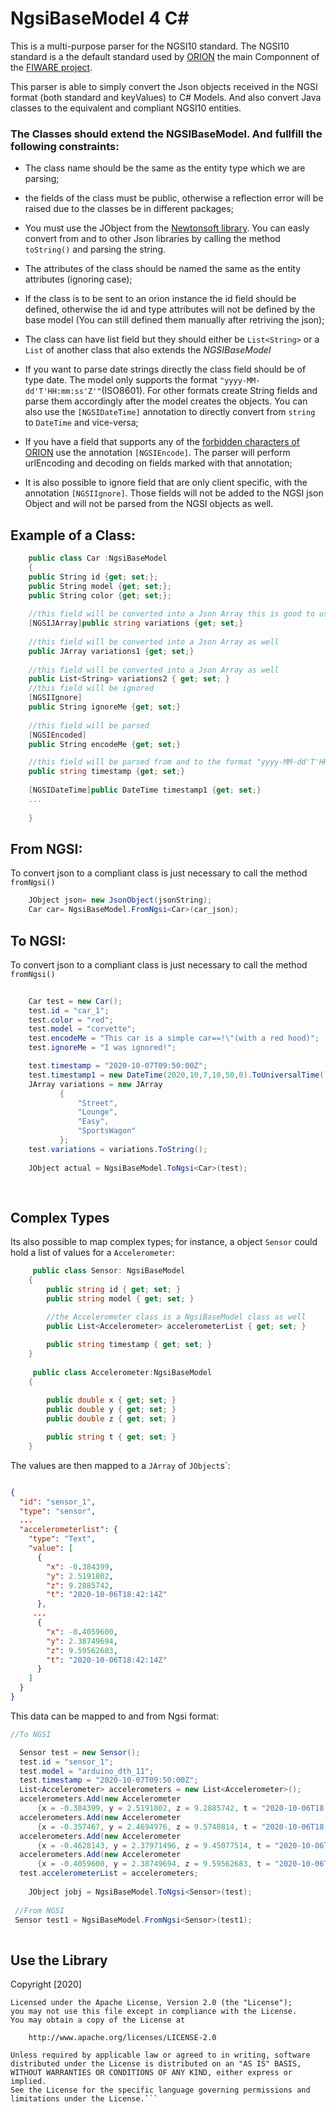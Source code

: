 # NgsiBaseModel 4 C#

This is a multi-purpose parser for the NGSI10 standard.
The NGSI10 standard is a the default standard used by [ORION](https://fiware-orion.readthedocs.io/en/master/) the main Componnent of the [FIWARE project](https://www.fiware.org/).

This parser is able to simply convert the Json objects received in the NGSI format (both standard and keyValues) to C# Models. 
And also convert Java classes to the equivalent and compliant NGSI10 entities.

### The Classes should extend the NGSIBaseModel. And fullfill the following constraints:

  - The class name should be the same as the entity type which we are parsing;

  
  - the fields of the class must be public, otherwise a reflection error will be raised due to the classes be in different packages;

  
  - You must use the JObject from the [Newtonsoft library](https://www.nuget.org/packages/Newtonsoft.Json). You can easly convert from and to other Json libraries by calling the method `toString()` and parsing the string.

  
  - The attributes of the class should be named the same as the entity attributes (ignoring case);


  - If the class is to be sent to an orion instance the id field should be defined, otherwise the id and type attributes will not be defined by the base model (You can still defined them manually after retriving the json);


  - The class can have list field but they should either be `List<String>` or a <code>List</code> of another class that also extends the *NGSIBaseModel*


  - If you want to parse date strings directly the class field should be of type date. The model only supports the format `"yyyy-MM-dd'T'HH:mm:ss'Z'"`(ISO8601). 
For other formats create String fields and parse them accordingly after the model creates the objects. You can also use the `[NGSIDateTime]` annotation to directly convert from `string` to `DateTime` and vice-versa; 


  - If you have a field that supports any of the [forbidden characters of ORION](https://fiware-orion.readthedocs.io/en/master/user/forbidden_characters/index.html) use the annotation `[NGSIEncode]`. 
  The parser will perform urlEncoding and decoding on fields marked with that annotation;


  - It is also possible to ignore field that are only client specific, with the annotation `[NGSIIgnore]`. Those fields will not be added to the NGSI json Object and will not be parsed from the NGSI objects as well.

## Example of a Class:
```C#
    public class Car :NgsiBaseModel
    {
    public String id {get; set;};
    public String model {get; set;};
    public String color {get; set;};
    
    //this field will be converted into a Json Array this is good to use when trying to store complex information in a local database;
    [NGSIJArray]public string variations {get; set;}
    
    //this field will be converted into a Json Array as well
    public JArray variations1 {get; set;}
    
    //this field will be converted into a Json Array as well
    public List<String> variations2 { get; set; }
    //this field will be ignored
    [NGSIIgnore]
    public String ignoreMe {get; set;}
    
    //this field will be parsed 
    [NGSIEncoded]
    public String encodeMe {get; set;}

    //this field will be parsed from and to the format "yyyy-MM-dd'T'HH:mm:ss'Z'"
    public string timestamp {get; set;}
    
    [NGSIDateTime]public DateTime timestamp1 {get; set;}
    ...
    
    }


```


  

## From NGSI:
To convert json to a compliant class is just necessary to call the method <code>fromNgsi()</code> 
```C#
    JObject json= new JsonObject(jsonString);
    Car car= NgsiBaseModel.FromNgsi<Car>(car_json);

```

## To NGSI:
To convert json to a compliant class is just necessary to call the method <code>fromNgsi()</code> 
```C#
   
    Car test = new Car();
    test.id = "car_1";
    test.color = "red";
    test.model = "corvette";
    test.encodeMe = "This car is a simple car==!\"(with a red hood)";
    test.ignoreMe = "I was ignored!";

    test.timestamp = "2020-10-07T09:50:00Z";
    test.timestamp1 = new DateTime(2020,10,7,10,50,0).ToUniversalTime();
    JArray variations = new JArray
           {
               "Street",
               "Lounge",
               "Easy",
               "SportsWagon"
           };
    test.variations = variations.ToString();
    
    JObject actual = NgsiBaseModel.ToNgsi<Car>(test); 
    
     
```
## Complex Types
Its also possible to map complex types; for instance, a object `Sensor` could hold a list of values for a `Accelerometer`:

```C#
     public class Sensor: NgsiBaseModel
    {
        public string id { get; set; }
        public string model { get; set; }
        
        //the Accelerometer class is a NgsiBaseModel class as well
        public List<Accelerometer> accelerometerList { get; set; }

        public string timestamp { get; set; }
    }
    
     public class Accelerometer:NgsiBaseModel
    {
        
        public double x { get; set; }
        public double y { get; set; }
        public double z { get; set; }

        public string t { get; set; }
    }

```
The values are then mapped to a `JArray` of `JObject`s`:

```json

{
  "id": "sensor_1",
  "type": "sensor",
  ...
  "accelerometerlist": {
    "type": "Text",
    "value": [
      {
        "x": -0.384399,
        "y": 2.5191802,
        "z": 9.2885742,
        "t": "2020-10-06T18:42:14Z"
      },
     ...
      {
        "x": -0.4059600,
        "y": 2.38749694,
        "z": 9.59562683,
        "t": "2020-10-06T18:42:14Z"
      }
    ]
  }
}
```
This data  can be mapped to and from Ngsi format:
```C#
//To NGSI

  Sensor test = new Sensor();
  test.id = "sensor_1";
  test.model = "arduino_dth_11";
  test.timestamp = "2020-10-07T09:50:00Z";
  List<Accelerometer> accelerometers = new List<Accelerometer>();
  accelerometers.Add(new Accelerometer
      {x = -0.384399, y = 2.5191802, z = 9.2885742, t = "2020-10-06T18:42:14Z"});
  accelerometers.Add(new Accelerometer
      {x = -0.357467, y = 2.4694976, z = 9.5740814, t = "2020-10-06T18:42:14Z"});
  accelerometers.Add(new Accelerometer
      {x = -0.4628143, y = 2.37971496, z = 9.45077514, t = "2020-10-06T18:42:14Z"});
  accelerometers.Add(new Accelerometer
      {x = -0.4059600, y = 2.38749694, z = 9.59562683, t = "2020-10-06T18:42:14Z"});
  test.accelerometerList = accelerometers;
  
    JObject jobj = NgsiBaseModel.ToNgsi<Sensor>(test); 
    
 //From NGSI
 Sensor test1 = NgsiBaseModel.FromNgsi<Sensor>(test1);
  

```



## Use the Library




Copyright [2020]
```
Licensed under the Apache License, Version 2.0 (the "License");
you may not use this file except in compliance with the License.
You may obtain a copy of the License at

    http://www.apache.org/licenses/LICENSE-2.0

Unless required by applicable law or agreed to in writing, software
distributed under the License is distributed on an "AS IS" BASIS,
WITHOUT WARRANTIES OR CONDITIONS OF ANY KIND, either express or implied.
See the License for the specific language governing permissions and
limitations under the License.```
